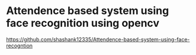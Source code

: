 # Attendence based system using face recognition using opencv

https://github.com/shashank12335/Attendence-based-system-using-face-recogntion
